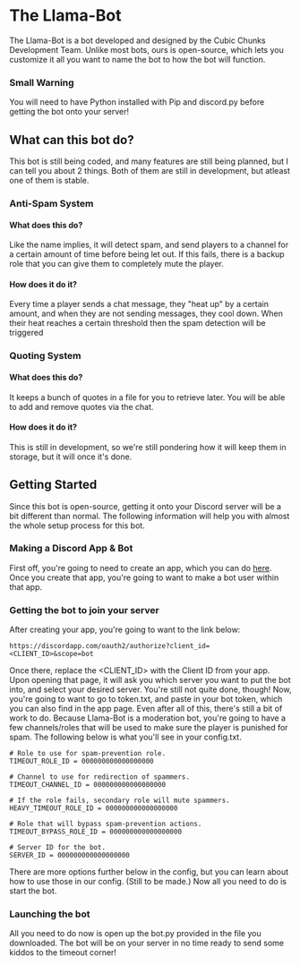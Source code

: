 # The Llama-Bot
The Llama-Bot is a bot developed and designed by the Cubic Chunks Development Team. Unlike most bots, ours is open-source, which lets you customize it all you want to name the bot to how the bot will function.

### Small Warning
You will need to have Python installed with Pip and discord.py before getting the bot onto your server!

## What can this bot do?
This bot is still being coded, and many features are still being planned, but I can tell you about 2 things. Both of them are still in development, but atleast one of them is stable.

### Anti-Spam System
#### What does this do?
Like the name implies, it will detect spam, and send players to a channel for a certain amount of time before being let out. If this fails, there is a backup role that you can give them to completely mute the player.
#### How does it do it?
Every time a player sends a chat message, they "heat up" by a certain amount, and when they are not sending messages, they cool down. When their heat reaches a certain threshold then the spam detection will be triggered

### Quoting System
#### What does this do?
It keeps a bunch of quotes in a file for you to retrieve later. You will be able to add and remove quotes via the chat.
#### How does it do it?
This is still in development, so we're still pondering how it will keep them in storage, but it will once it's done.

## Getting Started
Since this bot is open-source, getting it onto your Discord server will be a bit different than normal. The following information will help you with almost the whole setup process for this bot.

### Making a Discord App & Bot
First off, you're going to need to create an app, which you can do [here](https://discordapp.com/developers/applications/me). Once you create that app, you're going to want to make a bot user within that app.

### Getting the bot to join your server
After creating your app, you're going to want to the link below:

    https://discordapp.com/oauth2/authorize?client_id=<CLIENT_ID>&scope=bot
    
Once there, replace the <CLIENT_ID> with the Client ID from your app. Upon opening that page, it will ask you which server you want to put the bot into, and select your desired server. You're still not quite done, though! Now, you're going to want to go to token.txt, and paste in your bot token, which you can also find in the app page. Even after all of this, there's still a bit of work to do. Because Llama-Bot is a moderation bot, you're going to have a few channels/roles that will be used to make sure the player is punished for spam. The following below is what you'll see in your config.txt.

    # Role to use for spam-prevention role.
    TIMEOUT_ROLE_ID = 000000000000000000

    # Channel to use for redirection of spammers.
    TIMEOUT_CHANNEL_ID = 000000000000000000

    # If the role fails, secondary role will mute spammers.
    HEAVY_TIMEOUT_ROLE_ID = 000000000000000000

    # Role that will bypass spam-prevention actions.
    TIMEOUT_BYPASS_ROLE_ID = 000000000000000000

    # Server ID for the bot.
    SERVER_ID = 000000000000000000

There are more options further below in the config, but you can learn about how to use those in our config. (Still to be made.) Now all you need to do is start the bot.

### Launching the bot
All you need to do now is open up the bot.py provided in the file you downloaded. The bot will be on your server in no time ready to send some kiddos to the timeout corner!
